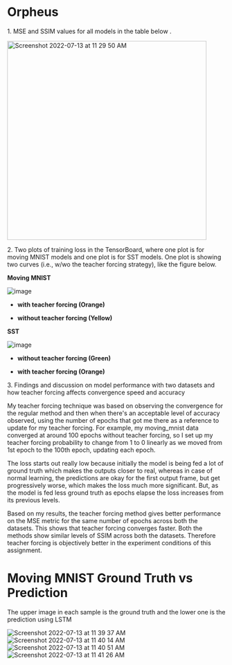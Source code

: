 # Orpheus

1\. MSE and SSIM values for all models in the table below .

<img width="460" alt="Screenshot 2022-07-13 at 11 29 50 AM" src="https://user-images.githubusercontent.com/35135771/178784541-132c973d-eebc-433e-8ef6-6cfa91f176c9.png">

2\. Two plots of training loss in the TensorBoard, where one plot is for moving MNIST models and one plot is for SST models. 
One plot is showing two curves (i.e., w/wo the teacher forcing
strategy), like the figure below.

**Moving MNIST**

![image](https://user-images.githubusercontent.com/35135771/178784638-5f07f876-3e01-49b2-ac12-013e5778a7a0.png)

-   **with teacher forcing (Orange)**

-   **without teacher forcing (Yellow)**

**SST**

![image](https://user-images.githubusercontent.com/35135771/178784657-9aab5ef9-71c6-45d2-b461-a6c8f3b55984.png)

-   **without teacher forcing (Green)**

-   **with teacher forcing (Orange)**

3\. Findings and discussion on model performance with two datasets
and how teacher forcing affects convergence speed and accuracy 

My teacher forcing technique was based on observing the convergence for
the regular method and then when there's an acceptable level of accuracy
observed, using the number of epochs that got me there as a reference to
update for my teacher forcing. For example, my moving_mnist data
converged at around 100 epochs without teacher forcing, so I set up my
teacher forcing probability to change from 1 to 0 linearly as we moved
from 1st epoch to the 100th epoch, updating each epoch.

The loss starts out really low because initially the model is being fed
a lot of ground truth which makes the outputs closer to real, whereas in
case of normal learning, the predictions are okay for the first output
frame, but get progressively worse, which makes the loss much more
significant. But, as the model is fed less ground truth as epochs elapse
the loss increases from its previous levels.

Based on my results, the teacher forcing method gives better performance
on the MSE metric for the same number of epochs across both the
datasets. This shows that teacher forcing converges faster. Both the
methods show similar levels of SSIM across both the datasets. Therefore
teacher forcing is objectively better in the experiment conditions of
this assignment.

# Moving MNIST Ground Truth vs Prediction
The upper image in each sample is the ground truth and the lower one is the prediction using LSTM

![Screenshot 2022-07-13 at 11 39 37 AM](https://user-images.githubusercontent.com/35135771/178786302-10e2fb8d-a766-45d1-a9d1-384cc2770762.png)
![Screenshot 2022-07-13 at 11 40 14 AM](https://user-images.githubusercontent.com/35135771/178786387-32e1bd18-c2ad-4cfd-a120-5e732b778288.png)
![Screenshot 2022-07-13 at 11 40 51 AM](https://user-images.githubusercontent.com/35135771/178786508-a1bf59cf-b72c-4848-b08c-4273b6fe011c.png)
![Screenshot 2022-07-13 at 11 41 26 AM](https://user-images.githubusercontent.com/35135771/178786634-a9704c7f-94f0-483c-a637-0b63166b090a.png)

